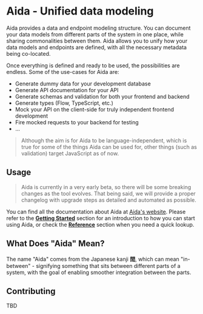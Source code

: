 # Aida - Unified data modeling

Aida provides a data and endpoint modeling structure. You can document your data models from different parts of the system in one place, while sharing commonalities between them. Aida allows you to unify how your data models and endpoints are defined, with all the necessary metadata being co-located. 

Once everything is defined and ready to be used, the possibilities are endless. Some of the use-cases for Aida are:

- Generate dummy data for your development database
- Generate API documentation for your API
- Generate schemas and validation for both your frontend and backend
- Generate types (Flow, TypeScript, etc.)
- Mock your API on the client-side for truly independent frontend development
- Fire mocked requests to your backend for testing
- ...


> Although the aim is for Aida to be language-independent, which is true for some of the things Aida can be used for, other things (such as validation) target JavaScript as of now.

## Usage

> Aida is currently in a very early beta, so there will be some breaking changes as the tool evolves. That being said, we will provide a proper changelog with upgrade steps as detailed and automated as possible.

You can find all the documentation about Aida at [Aida's website](https://sradevski.com/aida/). Please refer to the [**Getting Started**](https://sradevski.com/aida/docs/getting-started) section for an introduction to how you can start using Aida, or check the [**Reference**](https://sradevski.com/aida/docs/getting-started) section when you need a quick lookup.

## What Does "Aida" Mean?

The name "Aida" comes from the Japanese kanji **間**, which can mean "in-between" - signifying something that sits between different parts of a system, with the goal of enabling smoother integration between the parts. 

## Contributing

TBD

